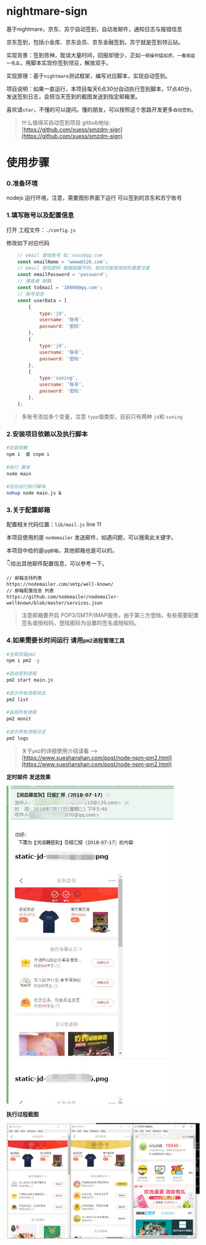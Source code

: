 # nightmare-sign
基于nightmare，京东、苏宁自动签到，自动发邮件，通知日志与报错信息

京东签到，包括小金库、京东会员、京东金融签到，苏宁就是签到领云钻。

实现背景：签到劳神，耽误大量时间，回报却很少，正如`一顿操作猛如虎，一看收益一毛五`，用脚本实现你签到领豆，解放双手。

实现原理：基于`nightmare`测试框架，编写对应脚本，实现自动签到。

项目说明：如果一直运行，本项目每天6点30分自动执行签到脚本，17点40分，发送签到日志，会把当天签到的截图发送到指定邮箱里。

喜欢请`star`，不懂的可以提问。懂的朋友，可以按照这个思路开发更多`自动签到`。


> 什么值得买自动签到项目 gitbub地址: [https://github.com/xuess/smzdm-sign](https://github.com/xuess/smzdm-sign)


# 使用步骤

### 0.准备环境

nodejs 运行环境，注意，需要图形界面下运行
可以签到的京东和苏宁账号

### 1.填写账号以及配置信息

打开 工程文件：`./config.js`

修改如下对应代码

```javascript
	// email 登陆账号 如：xxxx@qq.com
	const emailName = 'wwww@126.com';
	// email 登陆密码 根据邮箱不同，密码可能是授权码需要注意
	const emailPassword = 'password';
	// 接收者 邮箱
	const toEmail = '10000@qq.com';
	// 账号信息
	const userData = [
		{
			type:'jd',
			username: '账号',
			password: '密码'
		},
		{
			type:'jd',
			username: '账号',
			password: '密码'
		},
		{
			type:'suning',
			username: '账号',
			password: '密码'
		},
	];
```


> 多账号添加多个变量，注意 `type`值类型，目前只有两种 `jd`和 `suning`


### 2.安装项目依赖以及执行脚本

```bash
#安装依赖
npm i  或 cnpm i

#执行 脚本
node main 

#后台运行执行脚本
nohup node main.js &

```

### 3.关于配置邮箱

配置相关代码位置：`lib/mail.js` line 11

本项目使用的是  `nodemailer` 发送邮件，如遇问题，可以搜索此关键字。

本项目中给的是`qq邮箱`，其他邮箱也是可以的。

👇给出其他邮件配置信息，可以参考一下。

```
// 邮箱支持列表
https://nodemailer.com/smtp/well-known/ 
// 邮箱配置信息 列表
https://github.com/nodemailer/nodemailer-wellknown/blob/master/services.json
```

> 注意邮箱要开启 POP3/SMTP/IMAP服务，由于第三方登陆，有些需要配置签名或授权码，登陆密码为设置的签名或授权码。


### 4.如果需要长时间运行 请用`pm2进程管理工具`

```bash
#全局安装pm2
npm i pm2 -g 

#启动签到进程
pm2 start main.js

#显示所有进程状态
pm2 list 

#监视所有进程
pm2 monit              

#显示所有进程日志
pm2 logs

```

> 关于`pm2`的详细使用介绍请看  --> [https://www.xueshanshan.com/post/node-npm-pm2.html](https://www.xueshanshan.com/post/node-npm-pm2.html)




**定时邮件 发送效果**

![](img/email.jpg) 

**执行过程截图**

![](img/sign.jpg)